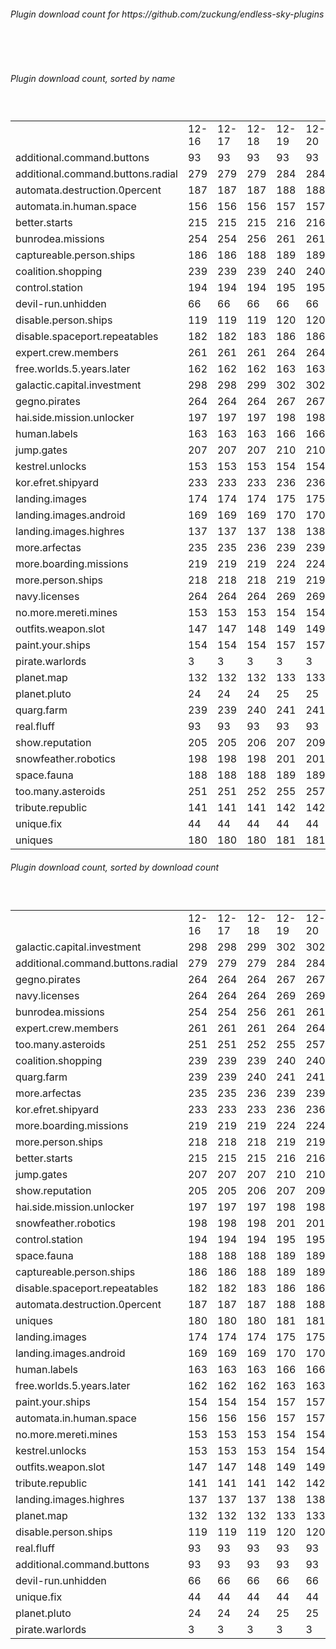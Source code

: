 <h6>Plugin download count for https://github.com/zuckung/endless-sky-plugins</h6><br>
<br>
<h6>Plugin download count, sorted by name</h6><sub><sup><br>
<table>
	<tr>
		<td></td>
		<td>12-16</td>
		<td>12-17</td>
		<td>12-18</td>
		<td>12-19</td>
		<td>12-20</td>
		<td>12-21</td>
		<td>12-22</td>
		<td>today +</td>
	</tr>
	<tr>
		<td>additional.command.buttons</td>
		<td>93</td>
		<td>93</td>
		<td>93</td>
		<td>93</td>
		<td>93</td>
		<td>93</td>
		<td>93</td>
		<td></td>
	</tr>
	<tr>
		<td>additional.command.buttons.radial</td>
		<td>279</td>
		<td>279</td>
		<td>279</td>
		<td>284</td>
		<td>284</td>
		<td>284</td>
		<td>284</td>
		<td></td>
	</tr>
	<tr>
		<td>automata.destruction.0percent</td>
		<td>187</td>
		<td>187</td>
		<td>187</td>
		<td>188</td>
		<td>188</td>
		<td>188</td>
		<td>188</td>
		<td></td>
	</tr>
	<tr>
		<td>automata.in.human.space</td>
		<td>156</td>
		<td>156</td>
		<td>156</td>
		<td>157</td>
		<td>157</td>
		<td>159</td>
		<td>159</td>
		<td></td>
	</tr>
	<tr>
		<td>better.starts</td>
		<td>215</td>
		<td>215</td>
		<td>215</td>
		<td>216</td>
		<td>216</td>
		<td>216</td>
		<td>216</td>
		<td></td>
	</tr>
	<tr>
		<td>bunrodea.missions</td>
		<td>254</td>
		<td>254</td>
		<td>256</td>
		<td>261</td>
		<td>261</td>
		<td>265</td>
		<td>267</td>
		<td>+ 2</td>
	</tr>
	<tr>
		<td>captureable.person.ships</td>
		<td>186</td>
		<td>186</td>
		<td>188</td>
		<td>189</td>
		<td>189</td>
		<td>189</td>
		<td>189</td>
		<td></td>
	</tr>
	<tr>
		<td>coalition.shopping</td>
		<td>239</td>
		<td>239</td>
		<td>239</td>
		<td>240</td>
		<td>240</td>
		<td>242</td>
		<td>244</td>
		<td>+ 2</td>
	</tr>
	<tr>
		<td>control.station</td>
		<td>194</td>
		<td>194</td>
		<td>194</td>
		<td>195</td>
		<td>195</td>
		<td>195</td>
		<td>195</td>
		<td></td>
	</tr>
	<tr>
		<td>devil-run.unhidden</td>
		<td>66</td>
		<td>66</td>
		<td>66</td>
		<td>66</td>
		<td>66</td>
		<td>66</td>
		<td>66</td>
		<td></td>
	</tr>
	<tr>
		<td>disable.person.ships</td>
		<td>119</td>
		<td>119</td>
		<td>119</td>
		<td>120</td>
		<td>120</td>
		<td>120</td>
		<td>120</td>
		<td></td>
	</tr>
	<tr>
		<td>disable.spaceport.repeatables</td>
		<td>182</td>
		<td>182</td>
		<td>183</td>
		<td>186</td>
		<td>186</td>
		<td>186</td>
		<td>188</td>
		<td>+ 2</td>
	</tr>
	<tr>
		<td>expert.crew.members</td>
		<td>261</td>
		<td>261</td>
		<td>261</td>
		<td>264</td>
		<td>264</td>
		<td>266</td>
		<td>266</td>
		<td></td>
	</tr>
	<tr>
		<td>free.worlds.5.years.later</td>
		<td>162</td>
		<td>162</td>
		<td>162</td>
		<td>163</td>
		<td>163</td>
		<td>163</td>
		<td>163</td>
		<td></td>
	</tr>
	<tr>
		<td>galactic.capital.investment</td>
		<td>298</td>
		<td>298</td>
		<td>299</td>
		<td>302</td>
		<td>302</td>
		<td>304</td>
		<td>306</td>
		<td>+ 2</td>
	</tr>
	<tr>
		<td>gegno.pirates</td>
		<td>264</td>
		<td>264</td>
		<td>264</td>
		<td>267</td>
		<td>267</td>
		<td>269</td>
		<td>271</td>
		<td>+ 2</td>
	</tr>
	<tr>
		<td>hai.side.mission.unlocker</td>
		<td>197</td>
		<td>197</td>
		<td>197</td>
		<td>198</td>
		<td>198</td>
		<td>200</td>
		<td>202</td>
		<td>+ 2</td>
	</tr>
	<tr>
		<td>human.labels</td>
		<td>163</td>
		<td>163</td>
		<td>163</td>
		<td>166</td>
		<td>166</td>
		<td>166</td>
		<td>166</td>
		<td></td>
	</tr>
	<tr>
		<td>jump.gates</td>
		<td>207</td>
		<td>207</td>
		<td>207</td>
		<td>210</td>
		<td>210</td>
		<td>210</td>
		<td>210</td>
		<td></td>
	</tr>
	<tr>
		<td>kestrel.unlocks</td>
		<td>153</td>
		<td>153</td>
		<td>153</td>
		<td>154</td>
		<td>154</td>
		<td>154</td>
		<td>154</td>
		<td></td>
	</tr>
	<tr>
		<td>kor.efret.shipyard</td>
		<td>233</td>
		<td>233</td>
		<td>233</td>
		<td>236</td>
		<td>236</td>
		<td>238</td>
		<td>238</td>
		<td></td>
	</tr>
	<tr>
		<td>landing.images</td>
		<td>174</td>
		<td>174</td>
		<td>174</td>
		<td>175</td>
		<td>175</td>
		<td>177</td>
		<td>177</td>
		<td></td>
	</tr>
	<tr>
		<td>landing.images.android</td>
		<td>169</td>
		<td>169</td>
		<td>169</td>
		<td>170</td>
		<td>170</td>
		<td>170</td>
		<td>170</td>
		<td></td>
	</tr>
	<tr>
		<td>landing.images.highres</td>
		<td>137</td>
		<td>137</td>
		<td>137</td>
		<td>138</td>
		<td>138</td>
		<td>140</td>
		<td>140</td>
		<td></td>
	</tr>
	<tr>
		<td>more.arfectas</td>
		<td>235</td>
		<td>235</td>
		<td>236</td>
		<td>239</td>
		<td>239</td>
		<td>241</td>
		<td>241</td>
		<td></td>
	</tr>
	<tr>
		<td>more.boarding.missions</td>
		<td>219</td>
		<td>219</td>
		<td>219</td>
		<td>224</td>
		<td>224</td>
		<td>226</td>
		<td>226</td>
		<td></td>
	</tr>
	<tr>
		<td>more.person.ships</td>
		<td>218</td>
		<td>218</td>
		<td>218</td>
		<td>219</td>
		<td>219</td>
		<td>221</td>
		<td>221</td>
		<td></td>
	</tr>
	<tr>
		<td>navy.licenses</td>
		<td>264</td>
		<td>264</td>
		<td>264</td>
		<td>269</td>
		<td>269</td>
		<td>269</td>
		<td>269</td>
		<td></td>
	</tr>
	<tr>
		<td>no.more.mereti.mines</td>
		<td>153</td>
		<td>153</td>
		<td>153</td>
		<td>154</td>
		<td>154</td>
		<td>154</td>
		<td>154</td>
		<td></td>
	</tr>
	<tr>
		<td>outfits.weapon.slot</td>
		<td>147</td>
		<td>147</td>
		<td>148</td>
		<td>149</td>
		<td>149</td>
		<td>149</td>
		<td>149</td>
		<td></td>
	</tr>
	<tr>
		<td>paint.your.ships</td>
		<td>154</td>
		<td>154</td>
		<td>154</td>
		<td>157</td>
		<td>157</td>
		<td>159</td>
		<td>159</td>
		<td></td>
	</tr>
	<tr>
		<td>pirate.warlords</td>
		<td>3</td>
		<td>3</td>
		<td>3</td>
		<td>3</td>
		<td>3</td>
		<td>3</td>
		<td>3</td>
		<td></td>
	</tr>
	<tr>
		<td>planet.map</td>
		<td>132</td>
		<td>132</td>
		<td>132</td>
		<td>133</td>
		<td>133</td>
		<td>133</td>
		<td>133</td>
		<td></td>
	</tr>
	<tr>
		<td>planet.pluto</td>
		<td>24</td>
		<td>24</td>
		<td>24</td>
		<td>25</td>
		<td>25</td>
		<td>27</td>
		<td>27</td>
		<td></td>
	</tr>
	<tr>
		<td>quarg.farm</td>
		<td>239</td>
		<td>239</td>
		<td>240</td>
		<td>241</td>
		<td>241</td>
		<td>243</td>
		<td>243</td>
		<td></td>
	</tr>
	<tr>
		<td>real.fluff</td>
		<td>93</td>
		<td>93</td>
		<td>93</td>
		<td>93</td>
		<td>93</td>
		<td>93</td>
		<td>93</td>
		<td></td>
	</tr>
	<tr>
		<td>show.reputation</td>
		<td>205</td>
		<td>205</td>
		<td>206</td>
		<td>207</td>
		<td>209</td>
		<td>209</td>
		<td>209</td>
		<td></td>
	</tr>
	<tr>
		<td>snowfeather.robotics</td>
		<td>198</td>
		<td>198</td>
		<td>198</td>
		<td>201</td>
		<td>201</td>
		<td>201</td>
		<td>201</td>
		<td></td>
	</tr>
	<tr>
		<td>space.fauna</td>
		<td>188</td>
		<td>188</td>
		<td>188</td>
		<td>189</td>
		<td>189</td>
		<td>191</td>
		<td>191</td>
		<td></td>
	</tr>
	<tr>
		<td>too.many.asteroids</td>
		<td>251</td>
		<td>251</td>
		<td>252</td>
		<td>255</td>
		<td>257</td>
		<td>257</td>
		<td>257</td>
		<td></td>
	</tr>
	<tr>
		<td>tribute.republic</td>
		<td>141</td>
		<td>141</td>
		<td>141</td>
		<td>142</td>
		<td>142</td>
		<td>142</td>
		<td>142</td>
		<td></td>
	</tr>
	<tr>
		<td>unique.fix</td>
		<td>44</td>
		<td>44</td>
		<td>44</td>
		<td>44</td>
		<td>44</td>
		<td>44</td>
		<td>44</td>
		<td></td>
	</tr>
	<tr>
		<td>uniques</td>
		<td>180</td>
		<td>180</td>
		<td>180</td>
		<td>181</td>
		<td>181</td>
		<td>181</td>
		<td>181</td>
		<td></td>
	</tr>
</table>
</sub></sup>
<h6>Plugin download count, sorted by download count</h6><sub><sup><br>
<table>
	<tr>
		<td></td>
		<td>12-16</td>
		<td>12-17</td>
		<td>12-18</td>
		<td>12-19</td>
		<td>12-20</td>
		<td>12-21</td>
		<td>12-22</td>
		<td>today +</td>
	</tr>
	<tr>
		<td>galactic.capital.investment</td>
		<td>298</td>
		<td>298</td>
		<td>299</td>
		<td>302</td>
		<td>302</td>
		<td>304</td>
		<td>306</td>
		<td>+ 2</td>
	</tr>
	<tr>
		<td>additional.command.buttons.radial</td>
		<td>279</td>
		<td>279</td>
		<td>279</td>
		<td>284</td>
		<td>284</td>
		<td>284</td>
		<td>284</td>
		<td></td>
	</tr>
	<tr>
		<td>gegno.pirates</td>
		<td>264</td>
		<td>264</td>
		<td>264</td>
		<td>267</td>
		<td>267</td>
		<td>269</td>
		<td>271</td>
		<td>+ 2</td>
	</tr>
	<tr>
		<td>navy.licenses</td>
		<td>264</td>
		<td>264</td>
		<td>264</td>
		<td>269</td>
		<td>269</td>
		<td>269</td>
		<td>269</td>
		<td></td>
	</tr>
	<tr>
		<td>bunrodea.missions</td>
		<td>254</td>
		<td>254</td>
		<td>256</td>
		<td>261</td>
		<td>261</td>
		<td>265</td>
		<td>267</td>
		<td>+ 2</td>
	</tr>
	<tr>
		<td>expert.crew.members</td>
		<td>261</td>
		<td>261</td>
		<td>261</td>
		<td>264</td>
		<td>264</td>
		<td>266</td>
		<td>266</td>
		<td></td>
	</tr>
	<tr>
		<td>too.many.asteroids</td>
		<td>251</td>
		<td>251</td>
		<td>252</td>
		<td>255</td>
		<td>257</td>
		<td>257</td>
		<td>257</td>
		<td></td>
	</tr>
	<tr>
		<td>coalition.shopping</td>
		<td>239</td>
		<td>239</td>
		<td>239</td>
		<td>240</td>
		<td>240</td>
		<td>242</td>
		<td>244</td>
		<td>+ 2</td>
	</tr>
	<tr>
		<td>quarg.farm</td>
		<td>239</td>
		<td>239</td>
		<td>240</td>
		<td>241</td>
		<td>241</td>
		<td>243</td>
		<td>243</td>
		<td></td>
	</tr>
	<tr>
		<td>more.arfectas</td>
		<td>235</td>
		<td>235</td>
		<td>236</td>
		<td>239</td>
		<td>239</td>
		<td>241</td>
		<td>241</td>
		<td></td>
	</tr>
	<tr>
		<td>kor.efret.shipyard</td>
		<td>233</td>
		<td>233</td>
		<td>233</td>
		<td>236</td>
		<td>236</td>
		<td>238</td>
		<td>238</td>
		<td></td>
	</tr>
	<tr>
		<td>more.boarding.missions</td>
		<td>219</td>
		<td>219</td>
		<td>219</td>
		<td>224</td>
		<td>224</td>
		<td>226</td>
		<td>226</td>
		<td></td>
	</tr>
	<tr>
		<td>more.person.ships</td>
		<td>218</td>
		<td>218</td>
		<td>218</td>
		<td>219</td>
		<td>219</td>
		<td>221</td>
		<td>221</td>
		<td></td>
	</tr>
	<tr>
		<td>better.starts</td>
		<td>215</td>
		<td>215</td>
		<td>215</td>
		<td>216</td>
		<td>216</td>
		<td>216</td>
		<td>216</td>
		<td></td>
	</tr>
	<tr>
		<td>jump.gates</td>
		<td>207</td>
		<td>207</td>
		<td>207</td>
		<td>210</td>
		<td>210</td>
		<td>210</td>
		<td>210</td>
		<td></td>
	</tr>
	<tr>
		<td>show.reputation</td>
		<td>205</td>
		<td>205</td>
		<td>206</td>
		<td>207</td>
		<td>209</td>
		<td>209</td>
		<td>209</td>
		<td></td>
	</tr>
	<tr>
		<td>hai.side.mission.unlocker</td>
		<td>197</td>
		<td>197</td>
		<td>197</td>
		<td>198</td>
		<td>198</td>
		<td>200</td>
		<td>202</td>
		<td>+ 2</td>
	</tr>
	<tr>
		<td>snowfeather.robotics</td>
		<td>198</td>
		<td>198</td>
		<td>198</td>
		<td>201</td>
		<td>201</td>
		<td>201</td>
		<td>201</td>
		<td></td>
	</tr>
	<tr>
		<td>control.station</td>
		<td>194</td>
		<td>194</td>
		<td>194</td>
		<td>195</td>
		<td>195</td>
		<td>195</td>
		<td>195</td>
		<td></td>
	</tr>
	<tr>
		<td>space.fauna</td>
		<td>188</td>
		<td>188</td>
		<td>188</td>
		<td>189</td>
		<td>189</td>
		<td>191</td>
		<td>191</td>
		<td></td>
	</tr>
	<tr>
		<td>captureable.person.ships</td>
		<td>186</td>
		<td>186</td>
		<td>188</td>
		<td>189</td>
		<td>189</td>
		<td>189</td>
		<td>189</td>
		<td></td>
	</tr>
	<tr>
		<td>disable.spaceport.repeatables</td>
		<td>182</td>
		<td>182</td>
		<td>183</td>
		<td>186</td>
		<td>186</td>
		<td>186</td>
		<td>188</td>
		<td>+ 2</td>
	</tr>
	<tr>
		<td>automata.destruction.0percent</td>
		<td>187</td>
		<td>187</td>
		<td>187</td>
		<td>188</td>
		<td>188</td>
		<td>188</td>
		<td>188</td>
		<td></td>
	</tr>
	<tr>
		<td>uniques</td>
		<td>180</td>
		<td>180</td>
		<td>180</td>
		<td>181</td>
		<td>181</td>
		<td>181</td>
		<td>181</td>
		<td></td>
	</tr>
	<tr>
		<td>landing.images</td>
		<td>174</td>
		<td>174</td>
		<td>174</td>
		<td>175</td>
		<td>175</td>
		<td>177</td>
		<td>177</td>
		<td></td>
	</tr>
	<tr>
		<td>landing.images.android</td>
		<td>169</td>
		<td>169</td>
		<td>169</td>
		<td>170</td>
		<td>170</td>
		<td>170</td>
		<td>170</td>
		<td></td>
	</tr>
	<tr>
		<td>human.labels</td>
		<td>163</td>
		<td>163</td>
		<td>163</td>
		<td>166</td>
		<td>166</td>
		<td>166</td>
		<td>166</td>
		<td></td>
	</tr>
	<tr>
		<td>free.worlds.5.years.later</td>
		<td>162</td>
		<td>162</td>
		<td>162</td>
		<td>163</td>
		<td>163</td>
		<td>163</td>
		<td>163</td>
		<td></td>
	</tr>
	<tr>
		<td>paint.your.ships</td>
		<td>154</td>
		<td>154</td>
		<td>154</td>
		<td>157</td>
		<td>157</td>
		<td>159</td>
		<td>159</td>
		<td></td>
	</tr>
	<tr>
		<td>automata.in.human.space</td>
		<td>156</td>
		<td>156</td>
		<td>156</td>
		<td>157</td>
		<td>157</td>
		<td>159</td>
		<td>159</td>
		<td></td>
	</tr>
	<tr>
		<td>no.more.mereti.mines</td>
		<td>153</td>
		<td>153</td>
		<td>153</td>
		<td>154</td>
		<td>154</td>
		<td>154</td>
		<td>154</td>
		<td></td>
	</tr>
	<tr>
		<td>kestrel.unlocks</td>
		<td>153</td>
		<td>153</td>
		<td>153</td>
		<td>154</td>
		<td>154</td>
		<td>154</td>
		<td>154</td>
		<td></td>
	</tr>
	<tr>
		<td>outfits.weapon.slot</td>
		<td>147</td>
		<td>147</td>
		<td>148</td>
		<td>149</td>
		<td>149</td>
		<td>149</td>
		<td>149</td>
		<td></td>
	</tr>
	<tr>
		<td>tribute.republic</td>
		<td>141</td>
		<td>141</td>
		<td>141</td>
		<td>142</td>
		<td>142</td>
		<td>142</td>
		<td>142</td>
		<td></td>
	</tr>
	<tr>
		<td>landing.images.highres</td>
		<td>137</td>
		<td>137</td>
		<td>137</td>
		<td>138</td>
		<td>138</td>
		<td>140</td>
		<td>140</td>
		<td></td>
	</tr>
	<tr>
		<td>planet.map</td>
		<td>132</td>
		<td>132</td>
		<td>132</td>
		<td>133</td>
		<td>133</td>
		<td>133</td>
		<td>133</td>
		<td></td>
	</tr>
	<tr>
		<td>disable.person.ships</td>
		<td>119</td>
		<td>119</td>
		<td>119</td>
		<td>120</td>
		<td>120</td>
		<td>120</td>
		<td>120</td>
		<td></td>
	</tr>
	<tr>
		<td>real.fluff</td>
		<td>93</td>
		<td>93</td>
		<td>93</td>
		<td>93</td>
		<td>93</td>
		<td>93</td>
		<td>93</td>
		<td></td>
	</tr>
	<tr>
		<td>additional.command.buttons</td>
		<td>93</td>
		<td>93</td>
		<td>93</td>
		<td>93</td>
		<td>93</td>
		<td>93</td>
		<td>93</td>
		<td></td>
	</tr>
	<tr>
		<td>devil-run.unhidden</td>
		<td>66</td>
		<td>66</td>
		<td>66</td>
		<td>66</td>
		<td>66</td>
		<td>66</td>
		<td>66</td>
		<td></td>
	</tr>
	<tr>
		<td>unique.fix</td>
		<td>44</td>
		<td>44</td>
		<td>44</td>
		<td>44</td>
		<td>44</td>
		<td>44</td>
		<td>44</td>
		<td></td>
	</tr>
	<tr>
		<td>planet.pluto</td>
		<td>24</td>
		<td>24</td>
		<td>24</td>
		<td>25</td>
		<td>25</td>
		<td>27</td>
		<td>27</td>
		<td></td>
	</tr>
	<tr>
		<td>pirate.warlords</td>
		<td>3</td>
		<td>3</td>
		<td>3</td>
		<td>3</td>
		<td>3</td>
		<td>3</td>
		<td>3</td>
		<td></td>
	</tr>
</table>
</sub></sup>
